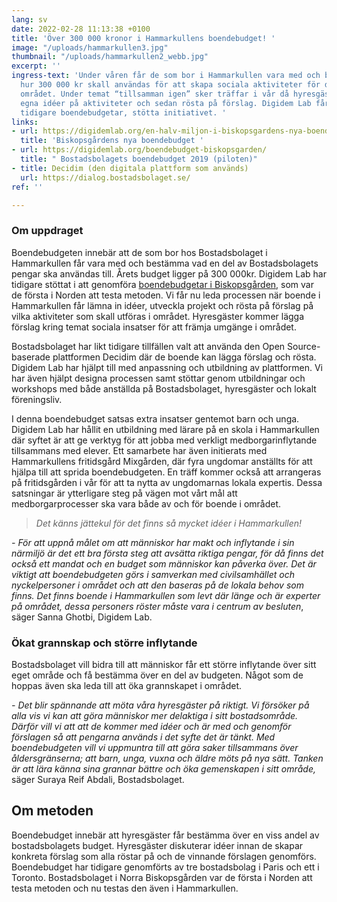 ```yaml
---
lang: sv
date: 2022-02-28 11:13:38 +0100
title: 'Över 300 000 kronor i Hammarkullens boendebudget! '
image: "/uploads/hammarkullen3.jpg"
thumbnail: "/uploads/hammarkullen2_webb.jpg"
excerpt: ''
ingress-text: 'Under våren får de som bor i Hammarkullen vara med och bestämma över
  hur 300 000 kr skall användas för att skapa sociala aktiviteter för de boende i
  området. Under temat “tillsamman igen” sker träffar i vår då hyresgästerna får lämna
  egna idéer på aktiviteter och sedan rösta på förslag. Digidem Lab får liksom vid
  tidigare boendebudgetar, stötta initiativet. '
links:
- url: https://digidemlab.org/en-halv-miljon-i-biskopsgardens-nya-boendebudget/
  title: 'Biskopsgårdens nya boendebudget '
- url: https://digidemlab.org/boendebudget-biskopsgarden/
  title: " Bostadsbolagets boendebudget 2019 (piloten)"
- title: Decidim (den digitala plattform som används)
  url: https://dialog.bostadsbolaget.se/
ref: ''

---
```

### Om uppdraget

Boendebudgeten innebär att de som bor hos Bostadsbolaget i Hammarkullen får vara med och bestämma vad en del av Bostadsbolagets pengar ska användas till. Årets budget ligger på 300 000kr. Digidem Lab har tidigare stöttat i att genomföra [boendebudgetar i Biskopsgården](https://digidemlab.org/en-halv-miljon-i-biskopsgardens-nya-boendebudget/), som var de första i Norden att testa metoden. Vi får nu leda processen när boende i Hammarkullen får lämna in idéer, utveckla projekt och rösta på förslag på vilka aktiviteter som skall utföras i området. Hyresgäster kommer lägga förslag kring temat sociala insatser för att främja umgänge i området.

Bostadsbolaget har likt tidigare tillfällen valt att använda den Open Source-baserade plattformen Decidim där de boende kan lägga förslag och rösta. Digidem Lab har hjälpt till med anpassning och utbildning av plattformen. Vi har även hjälpt designa processen samt stöttar genom utbildningar och workshops med både anställda på Bostadsbolaget, hyresgäster och lokalt föreningsliv.

I denna boendebudget satsas extra insatser gentemot barn och unga. Digidem Lab har hållit en utbildning med lärare på en skola i Hammarkullen där syftet är att ge verktyg för att jobba med verkligt medborgarinflytande tillsammans med elever. Ett samarbete har även initierats med Hammarkullens fritidsgård Mixgården, där fyra ungdomar anställts för att hjälpa till att sprida boendebudgeten. En träff kommer också att arrangeras på fritidsgården i vår för att ta nytta av ungdomarnas lokala expertis. Dessa satsningar är ytterligare steg på vägen mot vårt mål att medborgarprocesser ska vara både av och för boende i området. 

> _Det känns jättekul för det finns så mycket idéer i Hammarkullen!_

_- För att uppnå målet om att människor har makt och inflytande i sin närmiljö är det ett bra första steg att avsätta riktiga pengar, för då finns det också ett mandat och en budget som människor kan påverka över. Det är viktigt att boendebudgeten görs i samverkan med civilsamhället och nyckelpersoner i området och att den baseras på de lokala behov som finns. Det finns boende i Hammarkullen som levt där länge och är experter på området, dessa personers röster måste vara i centrum av besluten_, säger Sanna Ghotbi, Digidem Lab.

### Ökat grannskap och större inflytande

Bostadsbolaget vill bidra till att människor får ett större inflytande över sitt eget område och få bestämma över en del av budgeten. Något som de hoppas även ska leda till att öka grannskapet i området.

_- Det blir spännande att möta våra hyresgäster på riktigt. Vi försöker på alla vis vi kan att göra människor mer delaktiga i sitt bostadsområde. Därför vill vi att att de kommer med idéer och är med och genomför förslagen så att pengarna används i det syfte det är tänkt. Med boendebudgeten vill vi uppmuntra till att göra saker tillsammans över åldersgränserna; att barn, unga, vuxna och äldre möts på nya sätt. Tanken är att lära känna sina grannar bättre och öka gemenskapen i sitt område,_ säger Suraya Reif Abdali, Bostadsbolaget.

## Om metoden

Boendebudget innebär att hyresgäster får bestämma över en viss andel av bostadsbolagets budget. Hyresgäster diskuterar idéer innan de skapar konkreta förslag som alla röstar på och de vinnande förslagen genomförs. Boendebudget har tidigare genomförts av tre bostadsbolag i Paris och ett i Toronto. Bostadsbolaget i Norra Biskopsgården var de första i Norden att testa metoden och nu testas den även i Hammarkullen.